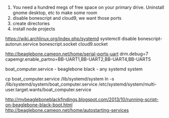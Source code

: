 

1) You need a hundred megs of free space on your primary drive.  Uninstall gnome desktop, etc to make some room
2) disable bonescript and cloud9, we want those ports
3) create directories
3) install node projects



https://wiki.archlinux.org/index.php/systemd
systemctl disable bonescript-autorun.service
bonescript.socket
cloud9.socket


http://beaglebone.cameon.net/home/serial-ports-uart
drm.debug=7 capemgr.enable_partno=BB-UART1,BB-UART2,BB-UART4,BB-UART5


boat_computer.service - beaglebone black - any systemd system

cp boat_computer.service /lib/systemd/system
ln -s /lib/systemd/system/boat_computer.service /etc/systemd/system/multi-user.target.wants/boat_computer.service

http://mybeagleboneblackfindings.blogspot.com/2013/10/running-script-on-beaglebone-black-boot.html
http://beaglebone.cameon.net/home/autostarting-services